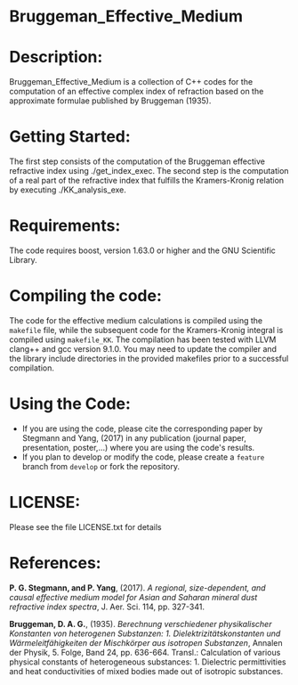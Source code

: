 # Bruggeman_Effective_Medium

Description:                                                                                                                                               
============
 
Bruggeman_Effective_Medium is a collection of C++ codes
for the computation of an effective complex index of
refraction based on the approximate formulae published
by Bruggeman (1935).


Getting Started:
================

The first step consists of the computation of the Bruggeman
effective refractive index using ./get_index_exec.
The second step is the computation of a real part of the
refractive index that fulfills the Kramers-Kronig relation
by executing ./KK_analysis_exe.

Requirements:
=============

The code requires boost, version 1.63.0 or higher and the GNU Scientific Library.


Compiling the code:
===================

The code for the effective medium calculations is compiled using the `makefile` file, while the subsequent code for the Kramers-Kronig integral is compiled using `makefile_KK`.
The compilation has been tested with LLVM clang++ and gcc version 9.1.0.
You may need to update the compiler and the library include directories in the provided makefiles prior to a successful compilation.


Using the Code:
===============

- If you are using the code, please cite the corresponding paper by Stegmann and Yang, (2017) in any publication (journal paper, presentation, poster,...) where you are using the code's results.
- If you plan to develop or modify the code, please create a `feature` branch from `develop` or fork the repository.


LICENSE:
========

Please see the file LICENSE.txt for details
 

References:
===========

**P. G. Stegmann, and P. Yang**, (2017). *A regional, size-dependent, and causal effective medium model for Asian and Saharan mineral dust refractive index spectra*, J. Aer. Sci. 114, pp. 327-341.
 
**Bruggeman, D. A. G.**, (1935). *Berechnung verschiedener physikalischer Konstanten von heterogenen Substanzen: 1. Dielektrizitätskonstanten und Wärmeleitfähigkeiten der Mischkörper aus isotropen Substanzen*, Annalen der Physik, 5. Folge, Band 24, pp. 636-664. Transl.: Calculation of various physical constants of     heterogeneous substances: 1. Dielectric permittivities and heat conductivities of mixed bodies made out of isotropic substances.
 

